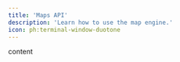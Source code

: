 ```yaml
---
title: 'Maps API'
description: 'Learn how to use the map engine.'
icon: ph:terminal-window-duotone
---
```


content
